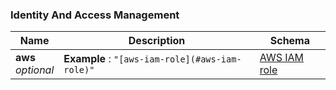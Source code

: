 
<a name="identity-and-access-management"></a>
### Identity And Access Management

|Name|Description|Schema|
|---|---|---|
|**aws**  <br>*optional*|**Example** : `"[aws-iam-role](#aws-iam-role)"`|[AWS IAM role](AWS_IAM_role.md#aws-iam-role)|



